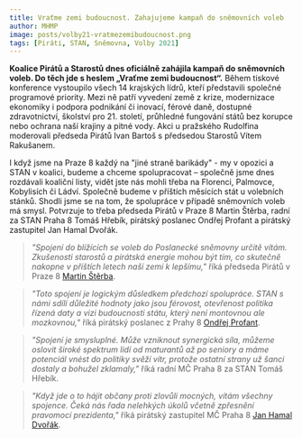 ```yaml
---
title: Vraťme zemi budoucnost. Zahajujeme kampaň do sněmovních voleb
author: MHMP
image: posts/volby21-vratmezemibudoucnost.png
tags: [Piráti, STAN, Sněmovna, Volby 2021]
---
```


**Koalice Pirátů a Starostů dnes oficiálně zahájila kampaň do sněmovních voleb. Do těch jde s heslem „Vraťme zemi budoucnost“.** Během tiskové konference vystoupilo všech 14 krajských lídrů, kteří představili společné programové priority. Mezi ně patří vyvedení země z krize, modernizace ekonomiky i podpora podnikání či inovací, férové daně, dostupné zdravotnictví, školství pro 21. století, průhledné fungování států bez korupce nebo ochrana naší krajiny a pitné vody. Akci u pražského Rudolfina moderovali předseda Pirátů Ivan Bartoš s předsedou Starostů Vítem Rakušanem.

I když jsme na Praze 8 každý na "jiné straně barikády" - my v opozici a STAN v koalici, budeme a chceme spolupracovat – společně jsme dnes rozdávali koaliční listy, vidět jste nás mohli třeba na Florenci, Palmovce, Kobylisích či Ládví. Společně budeme v příštích měsících stát u volebních stánků. Shodli jsme se na tom, že spolupráce v případě sněmovních voleb má smysl. Potvrzuje to třeba předseda Pirátů v Praze 8 Martin Štěrba, radní za STAN Praha 8 Tomáš Hřebík, pirátský poslanec Ondřej Profant a pirátský zastupitel Jan Hamal Dvořák. 

>*"Spojení do blížících se voleb do Poslanecké sněmovny určitě vítám. Zkušenosti starostů a pirátská energie mohou být tím, co skutečně nakopne v příštích letech naší zemi k lepšímu,"* říká předseda Pirátů v Praze 8 [Martin Štěrba](https://praha8.pirati.cz/lide/martin-sterba.html).

>*"Toto spojení je logickým důsledkem předchozí spolupráce. STAN s námi sdílí důležité hodnoty jako jsou férovost, otevřenost politika řízená daty a vizi budoucnosti státu, který není montovnou ale mozkovnou,"* říká pirátský poslanec z Prahy 8 [Ondřej Profant](https://praha8.pirati.cz/lide/ondrej-profant.html).

>*"Spojení je smysluplné. Může vzniknout synergická síla, můžeme oslovit široké spektrum lidí od maturantů až po seniory a máme potenciál vnést do politiky svěží vítr, protože ostatní strany už šanci dostaly a bohužel zklamaly,"* říká radní MČ Praha 8 za STAN Tomáš Hřebík. 

>*"Když jde o to hájit občany proti zlovůli mocných, vítám všechny spojence. Čeká nás řada nelehkých úkolů včetně zpřesnění pravomocí prezidenta,"* říká pirátský zastupitel MČ Praha 8 [Jan Hamal Dvořák](https://praha8.pirati.cz/lide/jan-hamal-dvorak.html). 

